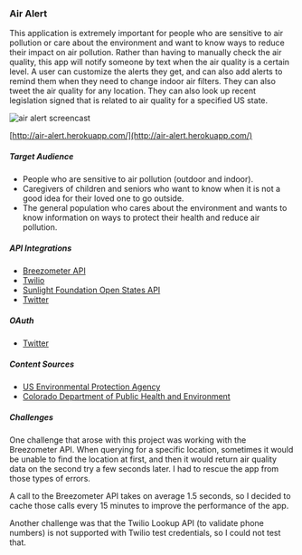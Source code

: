 ### Air Alert

This application is extremely important for people who are sensitive to air pollution or care about the environment and want to know ways to reduce their impact on air pollution. Rather than having to manually check the air quality, this app will notify someone by text when the air quality is a certain level. A user can customize the alerts they get, and can also add alerts to remind them when they need to change indoor air filters. They can also tweet the air quality for any location. They can also look up recent legislation signed that is related to air quality for a specified US state.

![air alert screencast](http://g.recordit.co/xRsLVuYdge.gif)

[http://air-alert.herokuapp.com/](http://air-alert.herokuapp.com/)

##### Target Audience

* People who are sensitive to air pollution (outdoor and indoor).
* Caregivers of children and seniors who want to know when it is not a good idea for their loved one to go outside.
* The general population who cares about the environment and wants to know information on ways to protect their health and reduce air pollution.

##### API Integrations

* [Breezometer API](https://breezometer.com/api/)
* [Twilio](https://www.twilio.com/)
* [Sunlight Foundation Open States API](http://sunlightlabs.github.io/openstates-api/)
* [Twitter](https://dev.twitter.com/rest/public)

##### OAuth

* [Twitter](https://dev.twitter.com/oauth/overview/introduction)

##### Content Sources

* [US Environmental Protection Agency](https://www.epa.gov/learn-issues/learn-about-air)
* [Colorado Department of Public Health and Environment](http://www.colorado.gov/airquality/default.aspx)

##### Challenges

One challenge that arose with this project was working with the Breezometer API. When querying for a specific location, sometimes it would be unable to find the location at first, and then it would return air quality data on the second try a few seconds later. I had to rescue the app from those types of errors.

A call to the Breezometer API takes on average 1.5 seconds, so I decided to cache those calls every 15 minutes to improve the performance of the app.

Another challenge was that the Twilio Lookup API (to validate phone numbers) is not supported with Twilio test credentials, so I could not test that.
